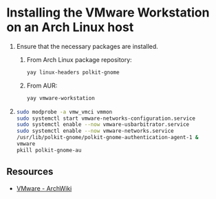 # Installing the VMware Workstation on an Arch Linux host

1. Ensure that the necessary packages are installed.

    1. From Arch Linux package repository:

        ```sh
        yay linux-headers polkit-gnome
        ```

    1. From AUR:
        ```sh
        yay vmware-workstation
        ```

1. ```sh
   sudo modprobe -a vmw_vmci vmmon
   sudo systemctl start vmware-networks-configuration.service
   sudo systemctl enable --now vmware-usbarbitrator.service
   sudo systemctl enable --now vmware-networks.service
   /usr/lib/polkit-gnome/polkit-gnome-authentication-agent-1 &
   vmware
   pkill polkit-gnome-au
   ```

## Resources

-   [VMware - ArchWiki](https://wiki.archlinux.org/title/VMware)
